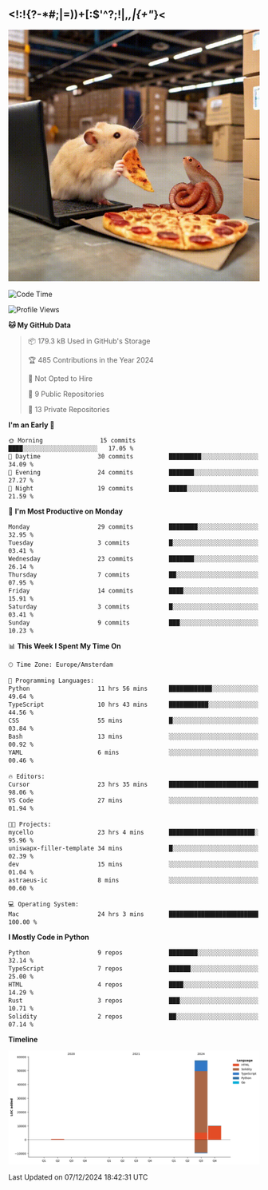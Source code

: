 ## <!:!{?-*#;|=))+[:$'^?;!|,_,|{\+"_}<

![hamster is coding in front of pc at warehouse. and then, squid eats the pizza](/public/image/0.gif)

<!--START_SECTION:waka-->
![Code Time](http://img.shields.io/badge/Code%20Time-68%20hrs%2047%20mins-blue)

![Profile Views](http://img.shields.io/badge/Profile%20Views-6-blue)

**🐱 My GitHub Data** 

> 📦 179.3 kB Used in GitHub's Storage 
 > 
> 🏆 485 Contributions in the Year 2024
 > 
> 🚫 Not Opted to Hire
 > 
> 📜 9 Public Repositories 
 > 
> 🔑 13 Private Repositories 
 > 
**I'm an Early 🐤** 

```text
🌞 Morning                15 commits          ████░░░░░░░░░░░░░░░░░░░░░   17.05 % 
🌆 Daytime                30 commits          █████████░░░░░░░░░░░░░░░░   34.09 % 
🌃 Evening                24 commits          ███████░░░░░░░░░░░░░░░░░░   27.27 % 
🌙 Night                  19 commits          █████░░░░░░░░░░░░░░░░░░░░   21.59 % 
```
📅 **I'm Most Productive on Monday** 

```text
Monday                   29 commits          ████████░░░░░░░░░░░░░░░░░   32.95 % 
Tuesday                  3 commits           █░░░░░░░░░░░░░░░░░░░░░░░░   03.41 % 
Wednesday                23 commits          ███████░░░░░░░░░░░░░░░░░░   26.14 % 
Thursday                 7 commits           ██░░░░░░░░░░░░░░░░░░░░░░░   07.95 % 
Friday                   14 commits          ████░░░░░░░░░░░░░░░░░░░░░   15.91 % 
Saturday                 3 commits           █░░░░░░░░░░░░░░░░░░░░░░░░   03.41 % 
Sunday                   9 commits           ███░░░░░░░░░░░░░░░░░░░░░░   10.23 % 
```


📊 **This Week I Spent My Time On** 

```text
🕑︎ Time Zone: Europe/Amsterdam

💬 Programming Languages: 
Python                   11 hrs 56 mins      ████████████░░░░░░░░░░░░░   49.64 % 
TypeScript               10 hrs 43 mins      ███████████░░░░░░░░░░░░░░   44.56 % 
CSS                      55 mins             █░░░░░░░░░░░░░░░░░░░░░░░░   03.84 % 
Bash                     13 mins             ░░░░░░░░░░░░░░░░░░░░░░░░░   00.92 % 
YAML                     6 mins              ░░░░░░░░░░░░░░░░░░░░░░░░░   00.46 % 

🔥 Editors: 
Cursor                   23 hrs 35 mins      █████████████████████████   98.06 % 
VS Code                  27 mins             ░░░░░░░░░░░░░░░░░░░░░░░░░   01.94 % 

🐱‍💻 Projects: 
mycello                  23 hrs 4 mins       ████████████████████████░   95.96 % 
uniswapx-filler-template 34 mins             █░░░░░░░░░░░░░░░░░░░░░░░░   02.39 % 
dev                      15 mins             ░░░░░░░░░░░░░░░░░░░░░░░░░   01.04 % 
astraeus-ic              8 mins              ░░░░░░░░░░░░░░░░░░░░░░░░░   00.60 % 

💻 Operating System: 
Mac                      24 hrs 3 mins       █████████████████████████   100.00 % 
```

**I Mostly Code in Python** 

```text
Python                   9 repos             ████████░░░░░░░░░░░░░░░░░   32.14 % 
TypeScript               7 repos             ██████░░░░░░░░░░░░░░░░░░░   25.00 % 
HTML                     4 repos             ████░░░░░░░░░░░░░░░░░░░░░   14.29 % 
Rust                     3 repos             ███░░░░░░░░░░░░░░░░░░░░░░   10.71 % 
Solidity                 2 repos             ██░░░░░░░░░░░░░░░░░░░░░░░   07.14 % 
```



**Timeline**

![Lines of Code chart](https://raw.githubusercontent.com/yosui/yosui/master/assets/bar_graph.png)


 Last Updated on 07/12/2024 18:42:31 UTC
<!--END_SECTION:waka-->
